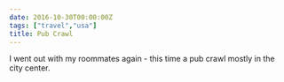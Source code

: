 ```yaml
---
date: 2016-10-30T00:00:00Z
tags: ["travel","usa"]
title: Pub Crawl
---
```


I went out with my roommates again - this time a pub crawl mostly
in the city center.
